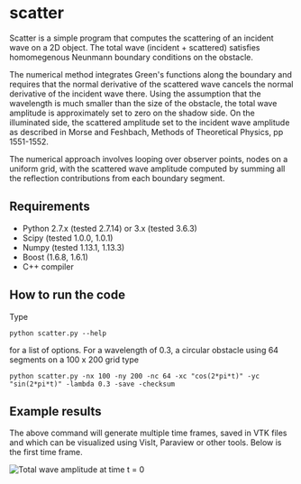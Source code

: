# scatter

Scatter is a simple program that computes the scattering of an incident wave on a 2D
object. The total wave (incident + scattered) satisfies homomegenous Neunmann boundary
conditions on the obstacle.

The numerical method integrates Green's functions along the boundary and 
requires that the normal derivative of the scattered wave cancels the normal 
derivative of the incident wave there. Using the assumption that the wavelength is much 
smaller than the size of the obstacle, the total wave amplitude is approximately set to zero on
the shadow side. On the illuminated side, the scattered amplitude set to the incident wave 
amplitude as described in Morse and Feshbach, Methods of Theoretical Physics, pp 1551-1552.

The numerical approach involves looping over observer points, nodes on a uniform grid, with the 
scattered wave amplitude computed by summing all the reflection contributions from each boundary 
segment. 

## Requirements

 * Python 2.7.x (tested 2.7.14) or 3.x (tested 3.6.3)
 * Scipy (tested 1.0.0, 1.0.1)
 * Numpy (tested 1.13.1, 1.13.3)
 * Boost (1.6.8, 1.6.1)
 * C++ compiler

## How to run the code

Type 
```
python scatter.py --help
```
for a list of options. For a wavelength of 0.3, a circular obstacle using 64 segments on a 100 x 200 grid type
```
python scatter.py -nx 100 -ny 200 -nc 64 -xc "cos(2*pi*t)" -yc "sin(2*pi*t)" -lambda 0.3 -save -checksum
```

## Example results

The above command will generate multiple time frames, saved in VTK files and which can be visualized using 
VisIt, Paraview or other tools. Below is the first time frame.

![Total wave amplitude at time t = 0](https://raw.githubusercontent.com/pletzer/scatter/master/scatter_result.png)








